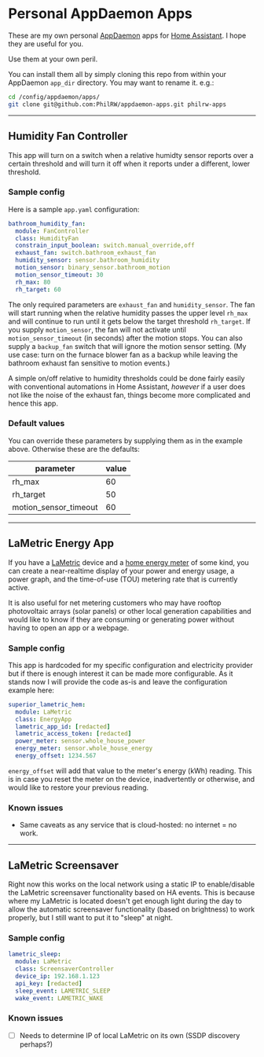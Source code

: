 # Personal AppDaemon Apps

These are my own personal [AppDaemon](http://appdaemon.readthedocs.io/en/stable/) apps for [Home Assistant](https://home-assistant.io/). I hope they are useful for you.

Use them at your own peril.

You can install them all by simply cloning this repo from within your AppDaemon `app_dir` directory. You may want to rename it. e.g.:

``` bash
cd /config/appdaemon/apps/
git clone git@github.com:PhilRW/appdaemon-apps.git philrw-apps
```

------

## Humidity Fan Controller

This app will turn on a switch when a relative humidty sensor reports over a certain threshold and will turn it off when it reports under a different, lower threshold.

### Sample config

Here is a sample `app.yaml` configuration:

``` yaml
bathroom_humidity_fan:
  module: FanController
  class: HumidityFan
  constrain_input_boolean: switch.manual_override,off
  exhaust_fan: switch.bathroom_exhaust_fan
  humidity_sensor: sensor.bathroom_humidity
  motion_sensor: binary_sensor.bathroom_motion
  motion_sensor_timeout: 30
  rh_max: 80
  rh_target: 60
```

The only required parameters are `exhaust_fan` and `humidity_sensor`. The fan will start running when the relative humidity passes the upper level `rh_max` and will continue to run until it gets below the target threshold `rh_target`. If you supply `motion_sensor`, the fan will not activate until `motion_sensor_timeout` (in seconds) after the motion stops. You can also supply a `backup_fan` switch that will ignore the motion sensor setting. (My use case: turn on the furnace blower fan as a backup while leaving the bathroom exhaust fan sensitive to motion events.)

A simple on/off relative to humidity thresholds could be done fairly easily with conventional automations in Home Assistant, *however* if a user does not like the noise of the exhaust fan, things become more complicated and hence this app.

### Default values

You can override these parameters by supplying them as in the example above. Otherwise these are the defaults:

| parameter             | value |
| --------------------- | ----- |
| rh_max                | 60    |
| rh_target             | 50    |
| motion_sensor_timeout | 60    |

------

## LaMetric Energy App

If you have a [LaMetric](https://lametric.com/) device and a [home energy meter](https://aeotec.com/z-wave-home-energy-measure) of some kind, you can create a near-realtime display of your power and energy usage, a power graph, and the time-of-use (TOU) metering rate that is currently active.

It is also useful for net metering customers who may have rooftop photovoltaic arrays (solar panels) or other local generation capabilities and would like to know if they are consuming or generating power without having to open an app or a webpage.

### Sample config

This app is hardcoded for my specific configuration and electricity provider but if there is enough interest it can be made more configurable. As it stands now I will provide the code as-is and leave the configuration example here:

```yaml
superior_lametric_hem:
  module: LaMetric
  class: EnergyApp
  lametric_app_id: [redacted]
  lametric_access_token: [redacted]
  power_meter: sensor.whole_house_power
  energy_meter: sensor.whole_house_energy
  energy_offset: 1234.567
```

`energy_offset` will add that value to the meter's energy (kWh) reading. This is in case you reset the meter on the device, inadvertently or otherwise, and would like to restore your previous reading.

### Known issues

- Same caveats as any service that is cloud-hosted: no internet = no work.

------

## LaMetric Screensaver

Right now this works on the local network using a static IP to enable/disable the LaMetric screensaver functionality based on HA events. This is because where my LaMetric is located doesn't get enough light during the day to allow the automatic screensaver functionality (based on brightness) to work properly, but I still want to put it to "sleep" at night.

### Sample config

```yaml
lametric_sleep:
  module: LaMetric
  class: ScreensaverController
  device_ip: 192.168.1.123
  api_key: [redacted]
  sleep_event: LAMETRIC_SLEEP
  wake_event: LAMETRIC_WAKE
```

### Known issues

- [ ] Needs to determine IP of local LaMetric on its own (SSDP discovery perhaps?)

